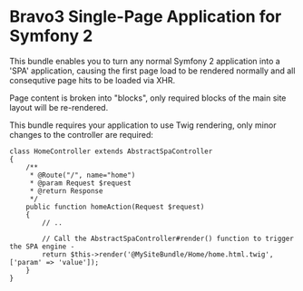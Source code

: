 Bravo3 Single-Page Application for Symfony 2
============================================

This bundle enables you to turn any normal Symfony 2 application into a 'SPA' application, causing the first page load
to be rendered normally and all consequtive page hits to be loaded via XHR.

Page content is broken into "blocks", only required blocks of the main site layout will be re-rendered.

This bundle requires your application to use Twig rendering, only minor changes to the controller are required:
    
    class HomeController extends AbstractSpaController
    {
        /**
         * @Route("/", name="home")
         * @param Request $request
         * @return Response
         */
        public function homeAction(Request $request)
        {
            // .. 
            
            // Call the AbstractSpaController#render() function to trigger the SPA engine -
            return $this->render('@MySiteBundle/Home/home.html.twig', ['param' => 'value']);
        }
    }
